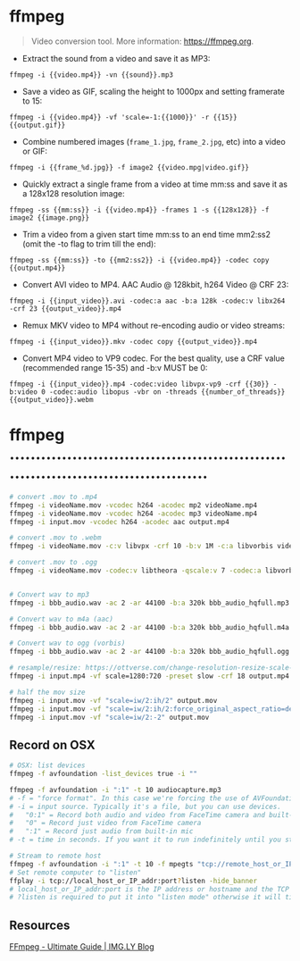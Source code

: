 # ffmpeg

> Video conversion tool.
> More information: <https://ffmpeg.org>.

- Extract the sound from a video and save it as MP3:

`ffmpeg -i {{video.mp4}} -vn {{sound}}.mp3`

- Save a video as GIF, scaling the height to 1000px and setting framerate to 15:

`ffmpeg -i {{video.mp4}} -vf 'scale=-1:{{1000}}' -r {{15}} {{output.gif}}`

- Combine numbered images (`frame_1.jpg`, `frame_2.jpg`, etc) into a video or GIF:

`ffmpeg -i {{frame_%d.jpg}} -f image2 {{video.mpg|video.gif}}`

- Quickly extract a single frame from a video at time mm:ss and save it as a 128x128 resolution image:

`ffmpeg -ss {{mm:ss}} -i {{video.mp4}} -frames 1 -s {{128x128}} -f image2 {{image.png}}`

- Trim a video from a given start time mm:ss to an end time mm2:ss2 (omit the -to flag to trim till the end):

`ffmpeg -ss {{mm:ss}} -to {{mm2:ss2}} -i {{video.mp4}} -codec copy {{output.mp4}}`

- Convert AVI video to MP4. AAC Audio @ 128kbit, h264 Video @ CRF 23:

`ffmpeg -i {{input_video}}.avi -codec:a aac -b:a 128k -codec:v libx264 -crf 23 {{output_video}}.mp4`

- Remux MKV video to MP4 without re-encoding audio or video streams:

`ffmpeg -i {{input_video}}.mkv -codec copy {{output_video}}.mp4`

- Convert MP4 video to VP9 codec. For the best quality, use a CRF value (recommended range 15-35) and -b:v MUST be 0:

`ffmpeg -i {{input_video}}.mp4 -codec:video libvpx-vp9 -crf {{30}} -b:video 0 -codec:audio libopus -vbr on -threads {{number_of_threads}} {{output_video}}.webm`


# ffmpeg ...........................................................................................
```bash
# convert .mov to .mp4
ffmpeg -i videoName.mov -vcodec h264 -acodec mp2 videoName.mp4
ffmpeg -i videoName.mov -vcodec h264 -acodec mp3 videoName.mp4
ffmpeg -i input.mov -vcodec h264 -acodec aac output.mp4

# convert .mov to .webm
ffmpeg -i videoName.mov -c:v libvpx -crf 10 -b:v 1M -c:a libvorbis videoName.webm

# convert .mov to .ogg
ffmpeg -i videoName.mov -codec:v libtheora -qscale:v 7 -codec:a libvorbis -qscale:a 5 videoName.ogg


# Convert wav to mp3
ffmpeg -i bbb_audio.wav -ac 2 -ar 44100 -b:a 320k bbb_audio_hqfull.mp3

# Convert wav to m4a (aac)
ffmpeg -i bbb_audio.wav -ac 2 -ar 44100 -b:a 320k bbb_audio_hqfull.m4a

# Convert wav to ogg (vorbis)
ffmpeg -i bbb_audio.wav -ac 2 -ar 44100 -b:a 320k bbb_audio_hqfull.ogg

# resample/resize: https://ottverse.com/change-resolution-resize-scale-video-using-ffmpeg/
ffmpeg -i input.mp4 -vf scale=1280:720 -preset slow -crf 18 output.mp4

# half the mov size
ffmpeg -i input.mov -vf "scale=iw/2:ih/2" output.mov
ffmpeg -i input.mov -vf "scale=iw/2:ih/2:force_original_aspect_ratio=decrease" -c:a copy output.mov
ffmpeg -i input.mov -vf "scale=iw/2:-2" output.mov

```

## Record on OSX
```bash
# OSX: list devices
ffmpeg -f avfoundation -list_devices true -i ""

ffmpeg -f avfoundation -i ":1" -t 10 audiocapture.mp3
# -f = "force format". In this case we're forcing the use of AVFoundation
# -i = input source. Typically it's a file, but you can use devices.
#   "0:1" = Record both audio and video from FaceTime camera and built-in mic
#   "0" = Record just video from FaceTime camera
#   ":1" = Record just audio from built-in mic
# -t = time in seconds. If you want it to run indefinitely until you stop it (ControlC) omit this value (not recommended)

# Stream to remote host
ffmpeg -f avfoundation -i ":1" -t 10 -f mpegts "tcp://remote_host_or_IP_:port"  # -f MPEG Transport Stream
# Set remote computer to "listen"
ffplay -i tcp://local_host_or_IP_addr:port?listen -hide_banner
# local_host_or_IP_addr:port is the IP address or hostname and the TCP port of the computer that's listening (not the computer that's streaming).
# ?listen is required to put it into "listen mode" otherwise it will time out if the stream is not there.
```

## Resources
[FFmpeg - Ultimate Guide | IMG.LY Blog](https://img.ly/blog/ultimate-guide-to-ffmpeg/)
